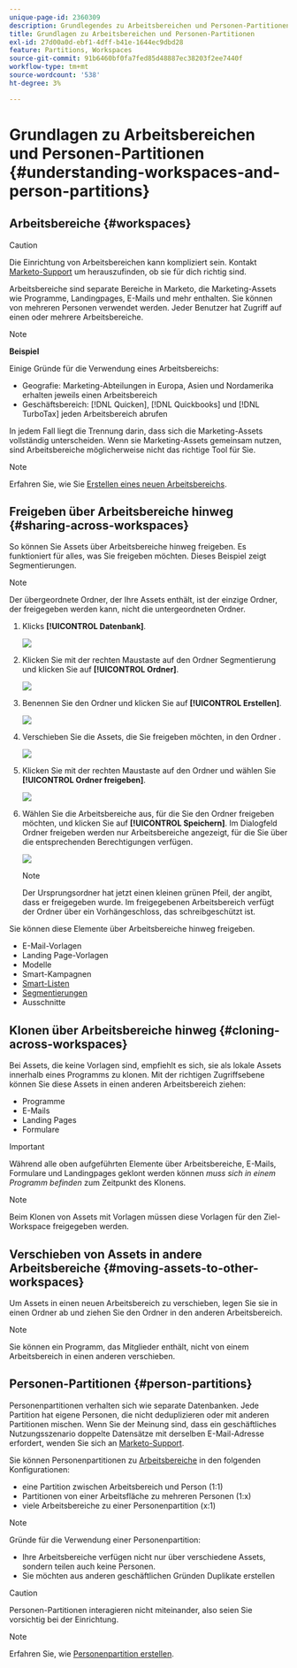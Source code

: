 ```yaml
---
unique-page-id: 2360309
description: Grundlegendes zu Arbeitsbereichen und Personen-Partitionen - Marketo-Dokumente - Produktdokumentation
title: Grundlagen zu Arbeitsbereichen und Personen-Partitionen
exl-id: 27d00a0d-ebf1-4dff-b41e-1644ec9dbd28
feature: Partitions, Workspaces
source-git-commit: 91b6460bf0fa7fed85d48887ec38203f2ee7440f
workflow-type: tm+mt
source-wordcount: '538'
ht-degree: 3%

---
```


# Grundlagen zu Arbeitsbereichen und Personen-Partitionen {#understanding-workspaces-and-person-partitions}

## Arbeitsbereiche {#workspaces}

>[!CAUTION]
>
>Die Einrichtung von Arbeitsbereichen kann kompliziert sein. Kontakt [Marketo-Support](https://nation.marketo.com/t5/Support/ct-p/Support) um herauszufinden, ob sie für dich richtig sind.

Arbeitsbereiche sind separate Bereiche in Marketo, die Marketing-Assets wie Programme, Landingpages, E-Mails und mehr enthalten. Sie können von mehreren Personen verwendet werden. Jeder Benutzer hat Zugriff auf einen oder mehrere Arbeitsbereiche.

>[!NOTE]
>
>**Beispiel**
>
>Einige Gründe für die Verwendung eines Arbeitsbereichs:
>
>* Geografie: Marketing-Abteilungen in Europa, Asien und Nordamerika erhalten jeweils einen Arbeitsbereich
>* Geschäftsbereich: [!DNL Quicken], [!DNL Quickbooks] und [!DNL TurboTax] jeden Arbeitsbereich abrufen
>
>In jedem Fall liegt die Trennung darin, dass sich die Marketing-Assets vollständig unterscheiden. Wenn sie Marketing-Assets gemeinsam nutzen, sind Arbeitsbereiche möglicherweise nicht das richtige Tool für Sie.

>[!NOTE]
>
>Erfahren Sie, wie Sie [Erstellen eines neuen Arbeitsbereichs](/help/marketo/product-docs/administration/workspaces-and-person-partitions/create-a-new-workspace.md).

## Freigeben über Arbeitsbereiche hinweg {#sharing-across-workspaces}

So können Sie Assets über Arbeitsbereiche hinweg freigeben. Es funktioniert für alles, was Sie freigeben möchten. Dieses Beispiel zeigt Segmentierungen.

>[!NOTE]
>
>Der übergeordnete Ordner, der Ihre Assets enthält, ist der einzige Ordner, der freigegeben werden kann, nicht die untergeordneten Ordner.

1. Klicks **[!UICONTROL Datenbank]**.

   ![](assets/understanding-workspaces-and-person-partitions-1.png)

1. Klicken Sie mit der rechten Maustaste auf den Ordner Segmentierung und klicken Sie auf **[!UICONTROL Ordner]**.

   ![](assets/understanding-workspaces-and-person-partitions-2.png)

1. Benennen Sie den Ordner und klicken Sie auf **[!UICONTROL Erstellen]**.

   ![](assets/understanding-workspaces-and-person-partitions-3.png)

1. Verschieben Sie die Assets, die Sie freigeben möchten, in den Ordner .

   ![](assets/understanding-workspaces-and-person-partitions-4.png)

1. Klicken Sie mit der rechten Maustaste auf den Ordner und wählen Sie **[!UICONTROL Ordner freigeben]**.

   ![](assets/understanding-workspaces-and-person-partitions-5.png)

1. Wählen Sie die Arbeitsbereiche aus, für die Sie den Ordner freigeben möchten, und klicken Sie auf **[!UICONTROL Speichern]**. Im Dialogfeld Ordner freigeben werden nur Arbeitsbereiche angezeigt, für die Sie über die entsprechenden Berechtigungen verfügen.

   ![](assets/understanding-workspaces-and-person-partitions-6.png)

   >[!NOTE]
   >
   >Der Ursprungsordner hat jetzt einen kleinen grünen Pfeil, der angibt, dass er freigegeben wurde. Im freigegebenen Arbeitsbereich verfügt der Ordner über ein Vorhängeschloss, das schreibgeschützt ist.

Sie können diese Elemente über Arbeitsbereiche hinweg freigeben.

* E-Mail-Vorlagen
* Landing Page-Vorlagen
* Modelle
* Smart-Kampagnen
* [Smart-Listen](/help/marketo/product-docs/core-marketo-concepts/smart-lists-and-static-lists/using-smart-lists/reference-a-list-or-smart-list-across-workspaces.md)
* [Segmentierungen](/help/marketo/product-docs/administration/workspaces-and-person-partitions/share-segmentations-across-workspaces-and-partitions.md)
* Ausschnitte

## Klonen über Arbeitsbereiche hinweg {#cloning-across-workspaces}

Bei Assets, die keine Vorlagen sind, empfiehlt es sich, sie als lokale Assets innerhalb eines Programms zu klonen. Mit der richtigen Zugriffsebene können Sie diese Assets in einen anderen Arbeitsbereich ziehen:

* Programme
* E-Mails
* Landing Pages
* Formulare

>[!IMPORTANT]
>
>Während alle oben aufgeführten Elemente über Arbeitsbereiche, E-Mails, Formulare und Landingpages geklont werden können _muss sich in einem Programm befinden_ zum Zeitpunkt des Klonens.

>[!NOTE]
>
>Beim Klonen von Assets mit Vorlagen müssen diese Vorlagen für den Ziel-Workspace freigegeben werden.

## Verschieben von Assets in andere Arbeitsbereiche {#moving-assets-to-other-workspaces}

Um Assets in einen neuen Arbeitsbereich zu verschieben, legen Sie sie in einen Ordner ab und ziehen Sie den Ordner in den anderen Arbeitsbereich.

>[!NOTE]
>
>Sie können ein Programm, das Mitglieder enthält, nicht von einem Arbeitsbereich in einen anderen verschieben.

## Personen-Partitionen {#person-partitions}

Personenpartitionen verhalten sich wie separate Datenbanken. Jede Partition hat eigene Personen, die nicht deduplizieren oder mit anderen Partitionen mischen. Wenn Sie der Meinung sind, dass ein geschäftliches Nutzungsszenario doppelte Datensätze mit derselben E-Mail-Adresse erfordert, wenden Sie sich an [Marketo-Support](https://nation.marketo.com/t5/Support/ct-p/Support).

Sie können Personenpartitionen zu  [Arbeitsbereiche](create-a-new-workspace.md) in den folgenden Konfigurationen:

* eine Partition zwischen Arbeitsbereich und Person (1:1)
* Partitionen von einer Arbeitsfläche zu mehreren Personen (1:x)
* viele Arbeitsbereiche zu einer Personenpartition (x:1)

>[!NOTE]
>
>Gründe für die Verwendung einer Personenpartition:
>
>* Ihre Arbeitsbereiche verfügen nicht nur über verschiedene Assets, sondern teilen auch keine Personen.
>* Sie möchten aus anderen geschäftlichen Gründen Duplikate erstellen

>[!CAUTION]
>
>Personen-Partitionen interagieren nicht miteinander, also seien Sie vorsichtig bei der Einrichtung.

>[!NOTE]
>
>Erfahren Sie, wie [Personenpartition erstellen](/help/marketo/product-docs/administration/workspaces-and-person-partitions/create-a-person-partition.md).
